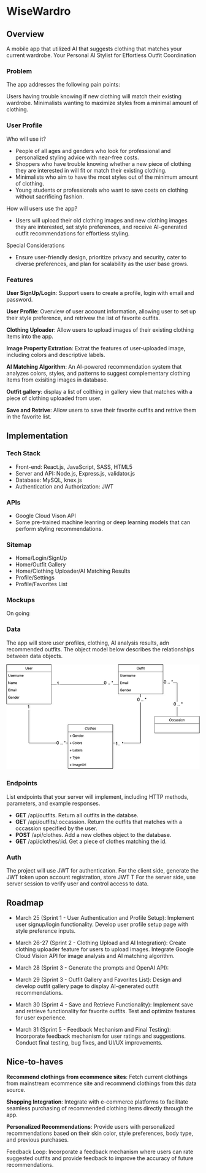 # WiseWardro

## Overview

A mobile app that utilized AI that suggests clothing that matches your current wardrobe. Your Personal AI Stylist for Effortless Outfit Coordination

### Problem

The app addresses the following pain points:

Users having trouble knowing if new clothing will match their existing wardrobe.
Minimalists wanting to maximize styles from a minimal amount of clothing.

### User Profile

Who will use it?

- People of all ages and genders who look for professional and personalized styling advice with near-free costs.
- Shoppers who have trouble knowing whether a new piece of clothing they are interested in will fit or match their existing clothing.
- Minimalists who aim to have the most styles out of the minimum amount of clothing.
- Young students or professionals who want to save costs on clothing without sacrificing fashion.

How will users use the app?

- Users will upload their old clothing images and new clothing images they are interested, set style preferences, and receive AI-generated outfit recommendations for effortless styling.

Special Considerations

- Ensure user-friendly design, prioritize privacy and security, cater to diverse preferences, and plan for scalability as the user base grows.

### Features

**User SignUp/Login**: Support users to create a profile, login with email and password.

**User Profile**: Overview of user account information, allowing user to set up their style preference, and retrivew the list of favorite outfits.

**Clothing Uploader**: Allow users to upload images of their existing clothing items into the app.

**Image Property Extration**: Extrat the features of user-uploaded image, including colors and descriptive labels.

**AI Matching Algorithm**: An AI-powered recommendation system that analyzes colors, styles, and patterns to suggest complementary clothing items from exisiting images in database.

**Outfit gallery**: display a list of colthing in gallery view that matches with a piece of clothing uploaded from user.

**Save and Retrive**: Allow users to save their favorite outfits and retrive them in the favorite list.

## Implementation

### Tech Stack

- Front-end: React.js, JavaScript, SASS, HTML5
- Server and API: Node.js, Express.js, validator.js
- Database: MySQL, knex.js
- Authentication and Authorization: JWT

### APIs

- Google Cloud Vison API
- Some pre-trained machine leanring or deep learning models that can perform styling recommendations.

### Sitemap

- Home/Login/SignUp
- Home/Outfit Gallery
- Home/Clothing Uploader/AI Matching Results
- Profile/Settings
- Profile/Favorites List

### Mockups

On going

### Data

The app will store user profiles, clothing, AI analysis results, adn recommended outfits. The object model below describes the relationships between data objects.

![Object Model](/ObjectModel.jpg)

### Endpoints

List endpoints that your server will implement, including HTTP methods, parameters, and example responses.

- **GET** /api/outfits. Return all outfits in the databse.
- **GET** /api/outfits/:occassion. Return the outfits that matches with a occassion specified by the user.
- **POST** /api/clothes. Add a new clothes object to the database.
- **GET** /api/clothes/:id. Get a piece of clothes matching the id.

### Auth

The project will use JWT for authentication.
For the client side, generate the JWT token upon account registration, store JWT T
For the server side, use server session to verify user and control access to data.

## Roadmap

- March 25 (Sprint 1 - User Authentication and Profile Setup):
  Implement user signup/login functionality.
  Develop user profile setup page with style preference inputs.

- March 26-27 (Sprint 2 - Clothing Upload and AI Integration):
  Create clothing uploader feature for users to upload images.
  Integrate Google Cloud Vision API for image analysis and AI matching algorithm.

- March 28 (Sprint 3 - Generate the prompts and OpenAI API):

- March 29 (Sprint 3 - Outfit Gallery and Favorites List):
  Design and develop outfit gallery page to display AI-generated outfit recommendations.

- March 30 (Sprint 4 - Save and Retrieve Functionality):
  Implement save and retrieve functionality for favorite outfits.
  Test and optimize features for user experience.

- March 31 (Sprint 5 - Feedback Mechanism and Final Testing):
  Incorporate feedback mechanism for user ratings and suggestions.
  Conduct final testing, bug fixes, and UI/UX improvements.

## Nice-to-haves

**Recommend clothings from ecommence sites**: Fetch current clothings from mainstream ecommence site and recommend clothings from this data source.

**Shopping Integration**: Integrate with e-commerce platforms to facilitate seamless purchasing of recommended clothing items directly through the app.

**Personalized Recommendations**: Provide users with personalized recommendations based on their skin color, style preferences, body type, and previous purchases.

Feedback Loop: Incorporate a feedback mechanism where users can rate suggested outfits and provide feedback to improve the accuracy of future recommendations.
